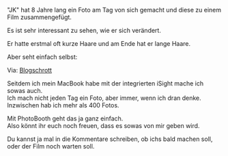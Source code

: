 <!--
.. title: 8 Jahre lang ein Foto pro Tag
.. slug: 228-8-jahre-lang-ein-foto-pro-tag
.. date: 2007-08-11 16:54:01
.. tags: Internet,Videos
.. link: http://www.blogschrott.net/601/jeden-tag-ein-foto-8-jahre-lang/
.. description: 
.. type: text
-->

"JK" hat 8 Jahre lang ein Foto am Tag von sich gemacht und diese zu einem Film zusammengefügt.

Es ist sehr interessant zu sehen, wie er sich verändert.
<!-- TEASER_END -->

Er hatte erstmal oft kurze Haare und am Ende hat er lange Haare.

Aber seht einfach selbst:

Via: [Blogschrott](http://www.blogschrott.net/601/jeden-tag-ein-foto-8-jahre-lang/)

Seitdem ich mein MacBook habe mit der integrierten iSight mache ich sowas auch.  
Ich mach nicht jeden Tag ein Foto, aber immer, wenn ich dran denke.  
Inzwischen hab ich mehr als 400 Fotos.

Mit PhotoBooth geht das ja ganz einfach.  
Also könnt ihr euch noch freuen, dass es sowas von mir geben wird.

Du kannst ja mal in die Kommentare schreiben, ob ichs bald machen soll, oder der Film noch warten soll.
